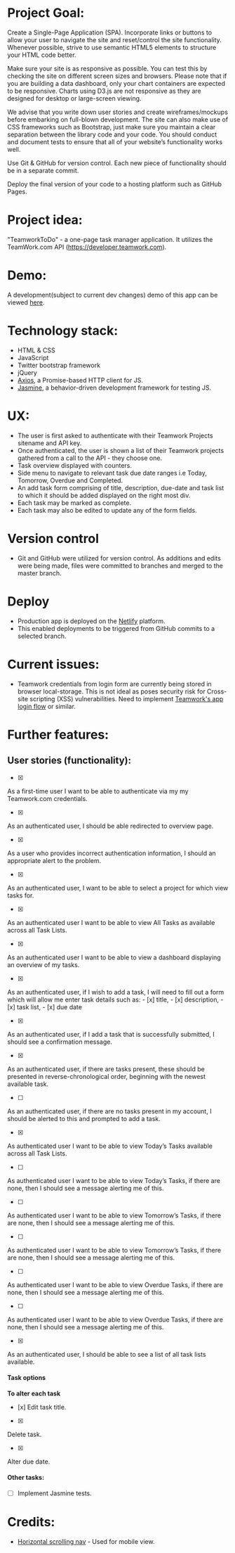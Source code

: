 # Project Goal:
Create a Single-Page Application (SPA).
Incorporate links or buttons to allow your user to navigate the site and reset/control the site functionality.
Whenever possible, strive to use semantic HTML5 elements to structure your HTML code better.

Make sure your site is as responsive as possible. You can test this by checking the site on different screen sizes and browsers. Please note that if you are building a data dashboard, only your chart containers are expected to be responsive. Charts using D3.js are not responsive as they are designed for desktop or large-screen viewing.

We advise that you write down user stories and create wireframes/mockups before embarking on full-blown development.
The site can also make use of CSS frameworks such as Bootstrap, just make sure you maintain a clear separation between the library code and your code.
You should conduct and document tests to ensure that all of your website’s functionality works well.

Use Git & GitHub for version control. Each new piece of functionality should be in a separate commit.

Deploy the final version of your code to a hosting platform such as GitHub Pages.

# Project idea: 
"TeamworkToDo" - a one-page task manager application. It utilizes the TeamWork.com API (https://developer.teamwork.com).

# Demo:
A development(subject to current dev changes) demo of this app can be viewed [here](https://agitated-noether-613123.netlify.com).

# Technology stack:
- HTML & CSS
- JavaScript
- Twitter bootstrap framework
- jQuery
- [Axios](https://github.com/axios/axios), a Promise-based HTTP client for JS.
- [Jasmine](https://jasmine.github.io/), a behavior-driven development framework for testing JS.

# UX:
- The user is first asked to authenticate with their Teamwork Projects sitename and API key.
- Once authenticated, the user is shown a list of their Teamwork projects gathered from a call to the API - they choose one.
- Task overview displayed with counters.
- Side menu to navigate to relevant task due date ranges i.e Today, Tomorrow, Overdue and Completed.
- An add task form comprising of title, description, due-date and task list to which it should be added displayed on the right most div.
- Each task may be marked as complete.
- Each task may also be edited to update any of the form fields.

# Version control
- Git and GitHub were utilized for version control. As additions and edits were being made, files were committed to branches and merged to the master branch.

# Deploy
- Production app is deployed on the [Netlify](https://netlify.com) platform.
- This enabled deployments to be triggered from GitHub commits to a selected branch.

# Current issues:
- Teamwork credentials from login form are currently being stored in browser local-storage. This is not ideal as poses security risk for Cross-site scripting (XSS) vulnerabilities. Need to implement [Teamwork's app login flow](https://developer.teamwork.com/projects/authentication-questions/how-to-authenticate-via-app-login-flow) or similar.

# Further features:

## User stories (functionality):

- [x]
As a first-time user I want to be able to authenticate via my my Teamwork.com credentials.

- [x]
As an authenticated user, I should be able redirected to overview page.

- [x] 
As a user who provides incorrect authentication information, I should  an appropriate alert to the problem.

- [x]
As an authenticated user, I want to be able to select a project for which view tasks for.

- [x]
As an authenticated user I want to be able to view All Tasks as available across all Task Lists.

- [x]
As an authenticated user I want to be able to view a dashboard displaying an overview of my tasks.

- [x]
As an authenticated user, if I wish to add a task, I will need to fill out a form which will allow me enter task details such as:
    - [x] title,
    - [x] description,
    - [x] task list, 
    - [x] due date

- [x]
As an authenticated user, if I add a task that is successfully submitted, I should see a confirmation message.

- [x]
As an authenticated user, if there are tasks present, these should be presented in reverse-chronological order, beginning with the newest available task.

- [ ]
As an authenticated user, if there are no tasks present in my account, I should be alerted to this and prompted to add a task.

- [x]
As authenticated user I want to be able to view Today’s Tasks available across all Task Lists.

- [ ]
As authenticated user I want to be able to view Today’s Tasks, if there are none, then I should see a message alerting me of this.

- [ ]
As authenticated user I want to be able to view Tomorrow’s Tasks, if there are none, then I should see a message alerting me of this.

- [ ]
As authenticated user I want to be able to view Tomorrow’s Tasks, if there are none, then I should see a message alerting me of this.

- [ ]
As authenticated user I want to be able to view Overdue Tasks, if there are none, then I should see a message alerting me of this.

- [ ]
As authenticated user I want to be able to view Overdue Tasks, if there are none, then I should see a message alerting me of this.

- [x]
As an authenticated user, I should be able to see a list of all task lists available.

#### Task options
**To alter each task**
- [x]
Edit task title.

- [x]
Delete task.

- [x]
Alter due date.


#### Other tasks:
- [ ] Implement Jasmine tests.


# Credits:
- [Horizontal scrolling nav](https://iamsteve.me/blog/entry/horizontal-scrolling-responsive-menu) - Used for mobile view.





